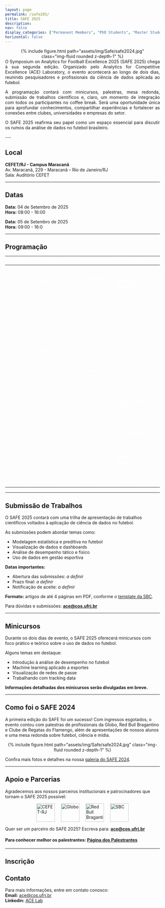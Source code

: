 ```yaml
---
layout: page
permalink: /safe205/
title: SAFE 2025
description:
nav: false
display_categories: ["Permanent Members", "PhD Students", "Master Students", "Undergraduate Students"]
horizontal: false
---
```


<div style="width: 80%; margin: 0 auto; text-align: center;">
{% include figure.html path="assets/img/Safe/safe2024.jpg" class="img-fluid rounded z-depth-1" %}
</div>

<div  style="text-align: justify">
O Symposium on Analytics for Football Excellence 2025 (SAFE 2025) chega à sua segunda edição. Organizado pelo Analytics for Competitive Excellence (ACE) Laboratory, o evento acontecerá ao longo de dois dias, reunindo pesquisadores e profissionais da ciência de dados aplicada ao futebol.

A programação contará com minicursos, palestras, mesa redonda, submissão de trabalhos científicos e, claro, um momento de integração com todos os participantes no coffee break. Será uma oportunidade única para aprofundar conhecimentos, compartilhar experiências e fortalecer as conexões entre clubes, universidades e empresas do setor.

O SAFE 2025 reafirma seu papel como um espaço essencial para discutir os rumos da análise de dados no futebol brasileiro.
</div>
---

## Local

**CEFET/RJ - Campus Maracanã** <br/>
Av. Maracanã, 229 - Maracanã – Rio de Janeiro/RJ<br/>
Sala: Auditório CEFET

---


## Datas

**Data:** 04 de Setembro de 2025  
**Hora:** 08:00 - 16:00

**Data:** 05 de Setembro de 2025  
**Hora:** 09:00 - 16:0

---

## Programação

<table>
  <thead>
    <tr>
      <th style="color: white;">Horário</th>
      <th style="color: white;">Atividade</th>
      <th style="color: white;">Palestrantes</th>
      <th style="color: white;">Cargo</th>
    </tr>
  </thead>
  <tbody>
    <tr>
      <td style="color: white;">13:30 - 14:15</td>
      <td style="color: white;">Abertura - Keynote</td>
      <td style="color: white;">Téo Benjamin</td>
      <td style="color: white;">Gerente de dados no <b>Clube de Regatas do Flamengo</b></td>
    </tr>
    <tr>
      <td style="color: white;">14:15 - 14:30</td>
      <td style="color: white;">Apresentação do ACE Laboratory</td>
      <td style="color: white;">Pedro Gonzalez</td>
      <td style="color: white;">Professsor da <b>UFRJ</b> e Co-Fundador do <b>ACE Lab</b></td>
    </tr>
    <tr>
      <td style="color: white;">14:30 - 14:45</td>
      <td style="color: white;">Trabalho ACE: Redes de Passe</td>
      <td style="color: white;">Lucas Giusti</td>
      <td style="color: white;">Pesquisador do <b>ACE Lab</b></td>
    </tr>
    <tr>
      <td style="color: white;">14:45 - 15:00</td>
      <td style="color: white;">Trabalho ACE: Cartola FC</td>
      <td style="color: white;">Letícia Maia</td>
      <td style="color: white;">Pesquisadora do <b>ACE Lab</b></td>
    </tr>
    <tr>
      <td style="color: white;">15:00 - 15:15</td>
      <td style="color: white;">Trabalho ACE: Detecção de Lesão</td>
      <td style="color: white;">Matheus Mello</td>
      <td style="color: white;">Pesquisador do <b>ACE Lab</b></td>
    </tr>
    <tr>
      <td style="color: white;">15:15 - 16:00</td>
      <td style="color: white;">Mesa Redonda: Clubes, Universidades e Televisão</td>
      <td style="color: white; vertical-align: top;"><b>Mediador:</b> Glauco Amorim<br/><br/> Gabriel Reis <br/><br/>Martin Paré <br/><br/> Lucas Carlos </td>
      <td style="color: white;">Professsor do <b>CEFET/RJ</b> e Co-Fundador do <b>ACE Lab</b> <br/><br/>Pesquisador do <b>SALab</b><br/><br/>Analista de Dados no <b>Red Bull Bragantino</b> <br/><br/> Sports Rights Strategy Manager na <b>Globo</b></td>
    </tr>
    <tr>
      <td style="color: white;">16:00 - 16:45</td>
      <td style="color: white;">Encerramento - Keynote</td>
      <td style="color: white;">Matheus Caminha</td>
      <td style="color: white;">Gerente de Ciência de Dados na <b>Globo</b></td>
    </tr>
  </tbody>
</table>

--- 

## Submissão de Trabalhos

O SAFE 2025 contará com uma trilha de apresentação de trabalhos científicos voltados à aplicação de ciência de dados no futebol.

As submissões podem abordar temas como:
- Modelagem estatística e preditiva no futebol
- Visualização de dados e dashboards
- Análise de desempenho tático e físico
- Uso de dados em gestão esportiva

**Datas importantes:**
- Abertura das submissões: *a definir*
- Prazo final: *a definir*
- Notificação de aceite: *a definir*

**Formato:** artigos de até 4 páginas em PDF, conforme o [template da SBC](https://www.sbc.org.br/documentos-da-sbc/summary/169-templates-para-artigos-e-capitulos-de-livros/878-modelo-paragrafo-sbc).

Para dúvidas e submissões: **ace@cos.ufrj.br**

--- 

## Minicursos

Durante os dois dias de evento, o SAFE 2025 oferecerá minicursos com foco prático e teórico sobre o uso de dados no futebol. 

Alguns temas em destaque:
- Introdução à análise de desempenho no futebol
- Machine learning aplicado a esportes
- Visualização de redes de passe
- Trabalhando com tracking data

**Informações detalhadas dos minicursos serão divulgadas em breve.**

---

## Como foi o SAFE 2024

A primeira edição do SAFE foi um sucesso! Com ingressos esgotados, o evento contou com palestras de profissionais da Globo, Red Bull Bragantino e Clube de Regatas do Flamengo, além de apresentações de nossos alunos e uma mesa redonda sobre futebol, ciência e mídia.

<div style="width: 100%; text-align: center;">
  {% include figure.html path="assets/img/Safe/safe2024.jpg" class="img-fluid rounded z-depth-1" %}
</div>

Confira mais fotos e detalhes na nossa [galeria do SAFE 2024](#).

---

## Apoio e Parcerias

Agradecemos aos nossos parceiros institucionais e patrocinadores que tornam o SAFE 2025 possível:

<div style="display: flex; flex-wrap: wrap; justify-content: center; gap: 20px;">
  <img src="/assets/img/partners/cefet-logo.png" alt="CEFET-RJ" height="60">
  <img src="/assets/img/partners/globo-logo.png" alt="Globo" height="60">
  <img src="/assets/img/partners/redbull-logo.png" alt="Red Bull Bragantino" height="60">
  <img src="/assets/img/partners/sbc-logo.png" alt="SBC" height="60">
</div>

Quer ser um parceiro do SAFE 2025? Escreva para: **ace@cos.ufrj.br**

#### Para conhecer melhor os palestrantes: [Página dos Palestrantes](https://ac3lab.github.io/safe2025_participants/)

---





## Inscrição


## Contato

Para mais informações, entre em contato conosco:<br/>
**Email:** ace@cos.ufrj.br<br/>
**Linkedin:** [ACE Lab](https://br.linkedin.com/company/ac3lab)




